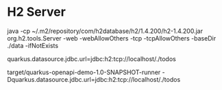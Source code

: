
# H2 Server
java -cp ~/.m2/repository/com/h2database/h2/1.4.200/h2-1.4.200.jar org.h2.tools.Server -web -webAllowOthers -tcp -tcpAllowOthers -baseDir ./data -ifNotExists


quarkus.datasource.jdbc.url=jdbc:h2:tcp://localhost/./todos


target/quarkus-openapi-demo-1.0-SNAPSHOT-runner -Dquarkus.datasource.jdbc.url=jdbc:h2:tcp://localhost/./todos